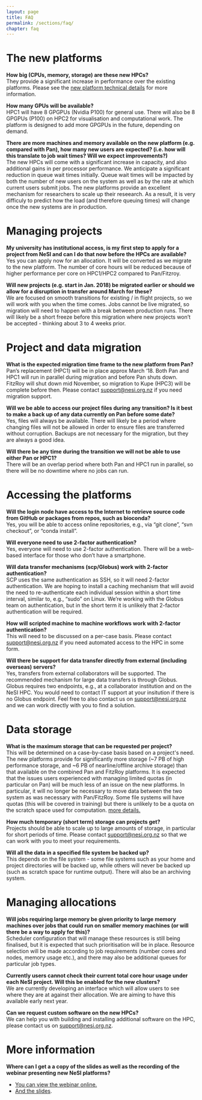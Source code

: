```yaml
---
layout: page
title: FAQ
permalink: /sections/faq/
chapter: faq
---
```


# The new platforms

**How big (CPUs, memory, storage) are these new HPCs?**<br />
They provide a significant increase in performance over the existing platforms. Please see the [new platform technical details](https://www.nesi.org.nz/services/high-performance-computing/platforms/new-infrastructure-platform) for more information.

**How many GPUs will be available?** <br/>
HPC1 will have 8 GPGPUs (Nvidia P100) for general use. There will also be 8 GPGPUs (P100) on HPC2 for visualisation and computational work. The platform is designed to add more GPGPUs in the future, depending on demand.

**There are more machines and memory available on the new platform (e.g. compared with Pan), how many new users are expected? (i.e. how will this translate to job wait times? Will we expect improvements?)**<br />
The new HPCs will come with a significant increase in capacity, and also additional gains in per processor performance. We anticipate a significant reduction in queue wait times initially. Queue wait times will be impacted by both the number of new users on the system as well as by the rate at which current users submit jobs. The new platforms provide an excellent mechanism for researchers to scale up their reseearch. As a result, it is very difficuly to predict how the load (and therefore queuing times) will change once the new systems are in production.

# Managing projects

**My university has institutional access, is my first step to apply for a project from NeSI and can I do that now before the HPCs are available?**<br />
Yes you can apply now for an allocation. It will be converted as we migrate to the new platform. The number of core hours will be reduced because of higher performance per core on HPC1/HPC2 compared to Pan/Fitzroy.

**Will new projects (e.g. start in Jan. 2018) be migrated earlier or should we allow for a disruption in transfer around March for these?**<br/>
We are focused on smooth transitions for existing / in flight projects, so we will work with you when the time comes. Jobs cannot be live migrated, so migration will need to happen with a break between production runs. There will likely be a short freeze before this migration where new projects won’t be accepted - thinking about 3 to 4 weeks prior.

# Project and data migration

**What is the expected migration time frame to the new platform from Pan?**<br/>
Pan’s replacement (HPC1) will be in place approx March ‘18. Both Pan and HPC1 will run in parallel during migration and before Pan shuts down.
FitzRoy will shut down mid November, so migration to Kupe (HPC3) will be complete before then.
Please contact support@nesi.org.nz if you need migration support.

**Will we be able to access our project files during any transition? Is it best to make a back up of any data currently on Pan before some date?** <br/>
Yes, files will always be available. There will likely be a period where changing files will not be allowed in order to ensure files are transferred without corruption. Backups are not necessary for the migration, but they are always a good idea. 

**Will there be any time during the transition we will not be able to use either Pan or HPC1?**<br />
There will be an overlap period where both Pan and HPC1 run in parallel, so there will be no downtime where no jobs can run.

# Accessing the platforms

**Will the login node have access to the Internet to retrieve source code from GitHub or packages from repos, such as bioconda?**<br />
Yes, you will be able to access online repositories, e.g., via “git clone”, “svn checkout”, or “conda install”.

**Will everyone need to use 2-factor authentication?**<br/>
Yes, everyone will need to use 2-factor authentication. There will be a web-based interface for those who don’t have a smartphone.

**Will data transfer mechanisms (scp/Globus) work with 2-factor authentication?**<br/>
SCP uses the same authentication as SSH, so it will need 2-factor authentication. We are hoping to install a caching mechanism that will avoid the need to re-authenticate each individual session within a short time interval, similar to, e.g., “sudo” on Linux. We’re working with the Globus team on authentication, but in the short term it is unlikely that 2-factor authentication will be required.

**How will scripted machine to machine workflows work with 2-factor authentication?**<br />
This will need to be discussed on a per-case basis. Please contact support@nesi.org.nz if you need automated access to the HPC in some form.

**Will there be support for data transfer directly from external (including overseas) servers?**<br />
Yes, transfers from external collaborators will be supported. The recommended mechanism for large data transfers is through Globus. Globus requires two endpoints, e.g., at a collaborator institution and on the NeSI HPC. You would need to contact IT support at your insitution if there is no Globus endpoint. Feel free to also contact us on support@nesi.org.nz and we can work directly with you to find a solution.

# Data storage

**What is the maximum storage that can be requested per project?**<br/>
This will be determined on a case-by-case basis based on a project's need. The new platforms provide for significantly more storage (~7 PB of high performance storage, and ~6 PB of nearline/offline archive storage) than that available on the combined Pan and FitzRoy platforms. It is expected that the issues users experienced with managing limited quotas (in particular on Pan) will be much less of an issue on the new platforms. In particular, it will no longer be necessary to move data between the two system as was necessary with Pan/FitzRoy. Some file systems will have quotas (this will be covered in training) but there is unlikely to be a quota on the scratch space used for computation. [more details.](https://www.nesi.org.nz/services/high-performance-computing/platforms/new-infrastructure-platform)

**How much temporary (short term) storage can projects get?**<br />
Projects should be able to scale up to large amounts of storage, in particular for short periods of time. Please contact support@nesi.org.nz so that we can work with you to meet your requirements.

**Will all the data in a specified file system be backed up?**<br />
This depends on the file system - some file systems such as your home and project directories will be backed up, while others will never be backed up (such as scratch space for runtime output). There will also be an archiving system.

# Managing allocations

**Will jobs requiring large memory be given priority to large memory machines over jobs that could run on smaller memory machines (or will there be a way to apply for this)?**<br />
Scheduler configuration that will manage these resources is still being finalised, but it is expected that such prioritisation will be in place. Resource selection will be made according to job requirements (number cores and nodes, memory usage etc.), and there may also be additional queues for particular job types.

**Currently users cannot check their current total core hour usage under each NeSI project. Will this be enabled for the new clusters?** <br/>
We are currently developing an interface which will allow users to see where they are at against their allocation. We are aiming to have this available early next year.

**Can we request custom software on the new HPCs?**<br />
We can help you with building and installing additional software on the HPC, please contact us on support@nesi.org.nz.

# More information

**Where can I get a a copy of the slides as well as the recording of the webinar presenting new NeSI platforms?**<br/>
* [You can view the webinar online.](https://youtu.be/ldv9Tpoz_78)
* [And the slides](https://docs.google.com/presentation/d/1hw0Rp60VAgJEYSaMHly1hN1u7DxV2YpsYznrHMIzRYI/edit?usp=sharing).
